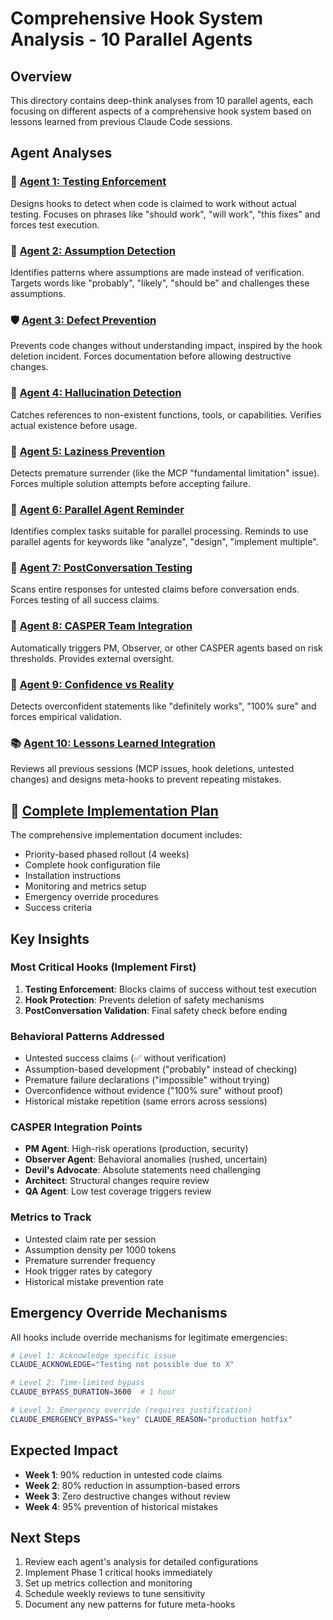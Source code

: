 # Comprehensive Hook System Analysis - 10 Parallel Agents

## Overview

This directory contains deep-think analyses from 10 parallel agents, each focusing on different aspects of a comprehensive hook system based on lessons learned from previous Claude Code sessions.

## Agent Analyses

### 🎯 [Agent 1: Testing Enforcement](./agent-1-testing-enforcement.md)
Designs hooks to detect when code is claimed to work without actual testing. Focuses on phrases like "should work", "will work", "this fixes" and forces test execution.

### 🤔 [Agent 2: Assumption Detection](./agent-2-assumption-detection.md)
Identifies patterns where assumptions are made instead of verification. Targets words like "probably", "likely", "should be" and challenges these assumptions.

### 🛡️ [Agent 3: Defect Prevention](./agent-3-defect-prevention.md)
Prevents code changes without understanding impact, inspired by the hook deletion incident. Forces documentation before allowing destructive changes.

### 🤖 [Agent 4: Hallucination Detection](./agent-4-hallucination-detection.md)
Catches references to non-existent functions, tools, or capabilities. Verifies actual existence before usage.

### 💪 [Agent 5: Laziness Prevention](./agent-5-laziness-prevention.md)
Detects premature surrender (like the MCP "fundamental limitation" issue). Forces multiple solution attempts before accepting failure.

### 🚀 [Agent 6: Parallel Agent Reminder](./agent-6-parallel-agent-reminder.md)
Identifies complex tasks suitable for parallel processing. Reminds to use parallel agents for keywords like "analyze", "design", "implement multiple".

### 🏁 [Agent 7: PostConversation Testing](./agent-7-postconversation-testing.md)
Scans entire responses for untested claims before conversation ends. Forces testing of all success claims.

### 👔 [Agent 8: CASPER Team Integration](./agent-8-casper-integration.md)
Automatically triggers PM, Observer, or other CASPER agents based on risk thresholds. Provides external oversight.

### 🎯 [Agent 9: Confidence vs Reality](./agent-9-confidence-reality.md)
Detects overconfident statements like "definitely works", "100% sure" and forces empirical validation.

### 📚 [Agent 10: Lessons Learned Integration](./agent-10-lessons-learned.md)
Reviews all previous sessions (MCP issues, hook deletions, untested changes) and designs meta-hooks to prevent repeating mistakes.

## 🚀 [Complete Implementation Plan](./COMPREHENSIVE-HOOKS-IMPLEMENTATION.md)

The comprehensive implementation document includes:
- Priority-based phased rollout (4 weeks)
- Complete hook configuration file
- Installation instructions
- Monitoring and metrics setup
- Emergency override procedures
- Success criteria

## Key Insights

### Most Critical Hooks (Implement First)
1. **Testing Enforcement**: Blocks claims of success without test execution
2. **Hook Protection**: Prevents deletion of safety mechanisms
3. **PostConversation Validation**: Final safety check before ending

### Behavioral Patterns Addressed
- Untested success claims (✅ without verification)
- Assumption-based development ("probably" instead of checking)
- Premature failure declarations ("impossible" without trying)
- Overconfidence without evidence ("100% sure" without proof)
- Historical mistake repetition (same errors across sessions)

### CASPER Integration Points
- **PM Agent**: High-risk operations (production, security)
- **Observer Agent**: Behavioral anomalies (rushed, uncertain)
- **Devil's Advocate**: Absolute statements need challenging
- **Architect**: Structural changes require review
- **QA Agent**: Low test coverage triggers review

### Metrics to Track
- Untested claim rate per session
- Assumption density per 1000 tokens
- Premature surrender frequency
- Hook trigger rates by category
- Historical mistake prevention rate

## Emergency Override Mechanisms

All hooks include override mechanisms for legitimate emergencies:

```bash
# Level 1: Acknowledge specific issue
CLAUDE_ACKNOWLEDGE="Testing not possible due to X"

# Level 2: Time-limited bypass
CLAUDE_BYPASS_DURATION=3600  # 1 hour

# Level 3: Emergency override (requires justification)
CLAUDE_EMERGENCY_BYPASS="key" CLAUDE_REASON="production hotfix"
```

## Expected Impact

- **Week 1**: 90% reduction in untested code claims
- **Week 2**: 80% reduction in assumption-based errors  
- **Week 3**: Zero destructive changes without review
- **Week 4**: 95% prevention of historical mistakes

## Next Steps

1. Review each agent's analysis for detailed configurations
2. Implement Phase 1 critical hooks immediately
3. Set up metrics collection and monitoring
4. Schedule weekly reviews to tune sensitivity
5. Document any new patterns for future meta-hooks